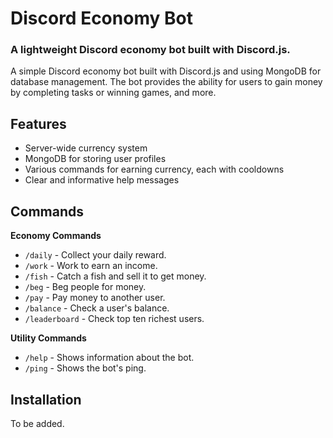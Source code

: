 # Discord Economy Bot
### A lightweight Discord economy bot built with Discord.js.
A simple Discord economy bot built with Discord.js and using MongoDB for database management. The bot provides the ability for users to gain money by completing tasks or winning games, and more.

## Features
* Server-wide currency system
* MongoDB for storing user profiles
* Various commands for earning currency, each with cooldowns
* Clear and informative help messages

## Commands
**Economy Commands**
* `/daily` - Collect your daily reward.
* `/work` - Work to earn an income.
* `/fish` - Catch a fish and sell it to get money.
* `/beg` - Beg people for money.
* `/pay` - Pay money to another user.
* `/balance` - Check a user's balance.
* `/leaderboard` - Check top ten richest users.
  
**Utility Commands**
* `/help` - Shows information about the bot.
* `/ping` - Shows the bot's ping.

## Installation
To be added.
